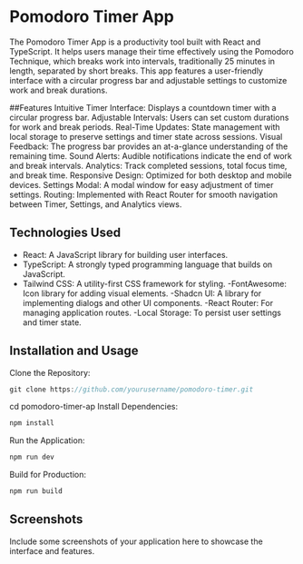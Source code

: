 # Pomodoro Timer App
The Pomodoro Timer App is a productivity tool built with React and TypeScript. It helps users manage their time effectively using the Pomodoro Technique, which breaks work into intervals, traditionally 25 minutes in length, separated by short breaks. This app features a user-friendly interface with a circular progress bar and adjustable settings to customize work and break durations.

##Features
Intuitive Timer Interface: Displays a countdown timer with a circular progress bar.
Adjustable Intervals: Users can set custom durations for work and break periods.
Real-Time Updates: State management with local storage to preserve settings and timer state across sessions.
Visual Feedback: The progress bar provides an at-a-glance understanding of the remaining time.
Sound Alerts: Audible notifications indicate the end of work and break intervals.
Analytics: Track completed sessions, total focus time, and break time.
Responsive Design: Optimized for both desktop and mobile devices.
Settings Modal: A modal window for easy adjustment of timer settings.
Routing: Implemented with React Router for smooth navigation between Timer, Settings, and Analytics views.

## Technologies Used
- React: A JavaScript library for building user interfaces.
- TypeScript: A strongly typed programming language that builds on JavaScript.
- Tailwind CSS: A utility-first CSS framework for styling.
-FontAwesome: Icon library for adding visual elements.
-Shadcn UI: A library for implementing dialogs and other UI components.
-React Router: For managing application routes.
-Local Storage: To persist user settings and timer state.

## Installation and Usage
Clone the Repository:

```js
git clone https://github.com/yourusername/pomodoro-timer.git
```
cd pomodoro-timer-ap
Install Dependencies:
```js
npm install
```
Run the Application:

```js
npm run dev
```
Build for Production:
```js
npm run build
```
## Screenshots
Include some screenshots of your application here to showcase the interface and features.
